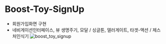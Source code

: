 # Boost-Toy-SignUp
- 회원가입화면 구현
- 네비게이션인터페이스, 뷰 생명주기, 모달 / 싱글톤, 델러게이트, 타겟-액션 / 제스처인식기
![boost_toy_signup](https://user-images.githubusercontent.com/72122503/166133718-16dd7f08-cc7b-46fa-a07e-1207f74a2610.gif)
